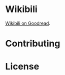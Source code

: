 # Wikibili


[Wikibili on Goodread](https://www.goodreads.com/quotes/10226208-the-world-of-intelligent-people-know-the-interests-of-billionaires/).


# Contributing



# License

